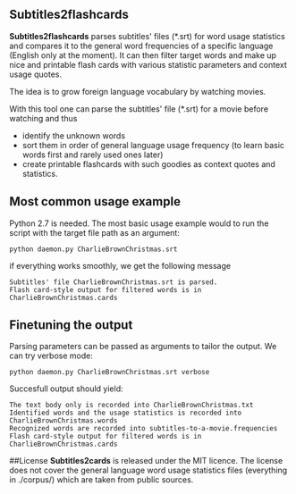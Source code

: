 ## Subtitles2flashcards

**Subtitles2flashcards** parses subtitles' files (*.srt) for word usage statistics and compares it to the general word frequencies of a specific language (English only at the moment). It can then filter target words and make up nice and printable flash cards with various statistic parameters and context usage quotes.

The idea is to grow foreign language vocabulary by watching movies. 

With this tool one can parse the subtitles' file (*.srt) for a movie before watching and thus
* identify the unknown words 
* sort them in order of general language usage frequency (to learn basic words first and rarely used ones later)
* create printable flashcards with such goodies as context quotes and statistics.

## Most common usage example

Python 2.7 is needed. The most basic usage example would to run the script with the target file path as an argument:
```
python daemon.py CharlieBrownChristmas.srt
```
if everything works smoothly, we get the following message
```
Subtitles' file CharlieBrownChristmas.srt is parsed.
Flash card-style output for filtered words is in CharlieBrownChristmas.cards
```

## Finetuning the output
Parsing parameters can be passed as arguments to tailor the output. We can try verbose mode:
```
python daemon.py CharlieBrownChristmas.srt verbose
```

Succesfull output should yield:

```
The text body only is recorded into CharlieBrownChristmas.txt 
Identified words and the usage statistics is recorded into CharlieBrownChristmas.words
Recognized words are recorded into subtitles-to-a-movie.frequencies
Flash card-style output for filtered words is in CharlieBrownChristmas.cards
```

##License
**Subtitles2cards** is released under the MIT licence. 
The license does not cover the general language word usage statistics files (everything in ./corpus/) which are taken from public sources. 
